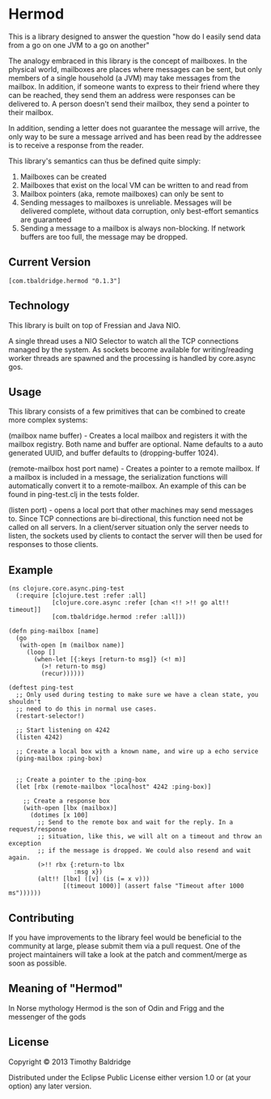 # Hermod

This is a library designed to answer the question "how do I easily send data from a go on one JVM to a go on another"

The analogy embraced in this library is the concept of mailboxes. In the physical world, mailboxes are places where messages
can be sent, but only members of a single household (a JVM) may take messages from the mailbox. In addition, if someone wants
to express to their friend where they can be reached, they send them an address were responses can be delivered to. A person
doesn't send their mailbox, they send a pointer to their mailbox.

In addition, sending a letter does not guarantee the message will arrive, the only way to be sure a message arrived and has been
read by the addressee is to receive a response from the reader.

This library's semantics can thus be defined quite simply:

1. Mailboxes can be created
2. Mailboxes that exist on the local VM can be written to and read from
3. Mailbox pointers (aka, remote mailboxes) can only be sent to
4. Sending messages to mailboxes is unreliable. Messages will be delivered complete, without data corruption,
   only best-effort semantics are guaranteed
5. Sending a message to a mailbox is always non-blocking. If network buffers are too full, the message may be dropped.

## Current Version

    [com.tbaldridge.hermod "0.1.3"]

## Technology

This library is built on top of Fressian and Java NIO.

A single thread uses a NIO Selector to watch all the TCP connections managed by the system. As sockets become
available for writing/reading worker threads are spawned and the processing is handled by core.async gos.

## Usage

This library consists of a few primitives that can be combined to create more complex systems:

(mailbox name buffer) - Creates a local mailbox and registers it with the mailbox registry. Both name and buffer
are optional. Name defaults to a auto generated UUID, and buffer defaults to (dropping-buffer 1024).

(remote-mailbox host port name) - Creates a pointer to a remote mailbox. If a mailbox is included in a message,
the serialization functions will automatically convert it to a remote-mailbox. An example of this can be found in
ping-test.clj in the tests folder.

(listen port) - opens a local port that other machines may send messages to. Since TCP connections are bi-directional,
this function need not be called on all servers. In a client/server situation only the server needs to listen, the
sockets used by clients to contact the server will then be used for responses to those clients.

## Example

    (ns clojure.core.async.ping-test
      (:require [clojure.test :refer :all]
                [clojure.core.async :refer [chan <!! >!! go alt!! timeout]]
                [com.tbaldridge.hermod :refer :all]))

    (defn ping-mailbox [name]
      (go
       (with-open [m (mailbox name)]
         (loop []
           (when-let [{:keys [return-to msg]} (<! m)]
             (>! return-to msg)
             (recur))))))

    (deftest ping-test
      ;; Only used during testing to make sure we have a clean state, you shouldn't
      ;; need to do this in normal use cases.
      (restart-selector!)

      ;; Start listening on 4242
      (listen 4242)

      ;; Create a local box with a known name, and wire up a echo service
      (ping-mailbox :ping-box)


      ;; Create a pointer to the :ping-box
      (let [rbx (remote-mailbox "localhost" 4242 :ping-box)]

        ;; Create a response box
        (with-open [lbx (mailbox)]
          (dotimes [x 100]
            ;; Send to the remote box and wait for the reply. In a request/response
            ;; situation, like this, we will alt on a timeout and throw an exception
            ;; if the message is dropped. We could also resend and wait again.
            (>!! rbx {:return-to lbx
                      :msg x})
            (alt!! [lbx] ([v] (is (= x v)))
                   [(timeout 1000)] (assert false "Timeout after 1000 ms"))))))

## Contributing

If you have improvements to the library feel would be beneficial to the community at large, please submit them via a pull
request. One of the project maintainers will take a look at the patch and comment/merge as soon as possible.


## Meaning of "Hermod"

In Norse mythology Hermod is the son of Odin and Frigg and the messenger of the gods

## License

Copyright © 2013 Timothy Baldridge

Distributed under the Eclipse Public License either version 1.0 or (at
your option) any later version.
